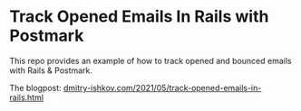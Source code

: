 # Track Opened Emails In Rails with Postmark

This repo provides an example of how to track opened and bounced emails with Rails & Postmark.

The blogpost: [dmitry-ishkov.com/2021/05/track-opened-emails-in-rails.html](https://www.dmitry-ishkov.com/2021/05/track-opened-emails-in-rails.html)
